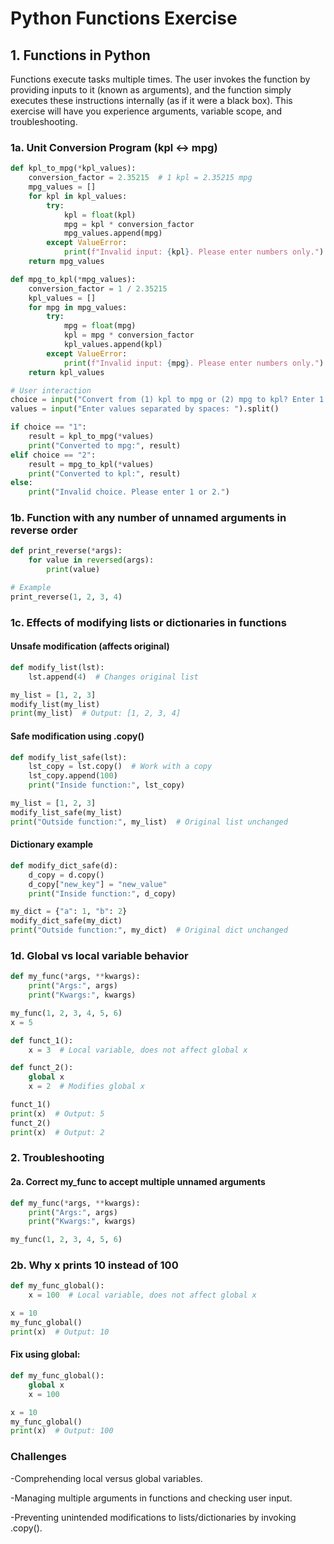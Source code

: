 # Python Functions Exercise
## 1. Functions in Python
Functions execute tasks multiple times. The user invokes the function by providing inputs to it (known as arguments), and the function simply executes these instructions internally (as if it were a black box). This exercise will have you experience arguments, variable scope, and troubleshooting.
### 1a. Unit Conversion Program (kpl ↔ mpg)
```python
def kpl_to_mpg(*kpl_values):
    conversion_factor = 2.35215  # 1 kpl = 2.35215 mpg
    mpg_values = []
    for kpl in kpl_values:
        try:
            kpl = float(kpl)
            mpg = kpl * conversion_factor
            mpg_values.append(mpg)
        except ValueError:
            print(f"Invalid input: {kpl}. Please enter numbers only.")
    return mpg_values

def mpg_to_kpl(*mpg_values):
    conversion_factor = 1 / 2.35215
    kpl_values = []
    for mpg in mpg_values:
        try:
            mpg = float(mpg)
            kpl = mpg * conversion_factor
            kpl_values.append(kpl)
        except ValueError:
            print(f"Invalid input: {mpg}. Please enter numbers only.")
    return kpl_values

# User interaction
choice = input("Convert from (1) kpl to mpg or (2) mpg to kpl? Enter 1 or 2: ")
values = input("Enter values separated by spaces: ").split()

if choice == "1":
    result = kpl_to_mpg(*values)
    print("Converted to mpg:", result)
elif choice == "2":
    result = mpg_to_kpl(*values)
    print("Converted to kpl:", result)
else:
    print("Invalid choice. Please enter 1 or 2.")
```
### 1b. Function with any number of unnamed arguments in reverse order
```python
def print_reverse(*args):
    for value in reversed(args):
        print(value)

# Example
print_reverse(1, 2, 3, 4)
```
### 1c. Effects of modifying lists or dictionaries in functions
#### Unsafe modification (affects original)
```python
def modify_list(lst):
    lst.append(4)  # Changes original list

my_list = [1, 2, 3]
modify_list(my_list)
print(my_list)  # Output: [1, 2, 3, 4]
```

















#### Safe modification using .copy()
```python
def modify_list_safe(lst):
    lst_copy = lst.copy()  # Work with a copy
    lst_copy.append(100)
    print("Inside function:", lst_copy)

my_list = [1, 2, 3]
modify_list_safe(my_list)
print("Outside function:", my_list)  # Original list unchanged
```
#### Dictionary example
```python
def modify_dict_safe(d):
    d_copy = d.copy()
    d_copy["new_key"] = "new_value"
    print("Inside function:", d_copy)

my_dict = {"a": 1, "b": 2}
modify_dict_safe(my_dict)
print("Outside function:", my_dict)  # Original dict unchanged
```
### 1d. Global vs local variable behavior
```python
def my_func(*args, **kwargs):
    print("Args:", args)
    print("Kwargs:", kwargs)

my_func(1, 2, 3, 4, 5, 6)
x = 5

def funct_1():
    x = 3  # Local variable, does not affect global x

def funct_2():
    global x
    x = 2  # Modifies global x

funct_1()
print(x)  # Output: 5
funct_2()
print(x)  # Output: 2
```
### 2. Troubleshooting
#### 2a. Correct my_func to accept multiple unnamed arguments
```python
def my_func(*args, **kwargs):
    print("Args:", args)
    print("Kwargs:", kwargs)

my_func(1, 2, 3, 4, 5, 6)
```
### 2b. Why x prints 10 instead of 100
```python
def my_func_global():
    x = 100  # Local variable, does not affect global x

x = 10
my_func_global()
print(x)  # Output: 10
```
#### Fix using global:
```python
def my_func_global():
    global x
    x = 100

x = 10
my_func_global()
print(x)  # Output: 100
```
### Challenges
-Comprehending local versus global variables.

-Managing multiple arguments in functions and checking user input.

-Preventing unintended modifications to lists/dictionaries by invoking .copy(). 


























